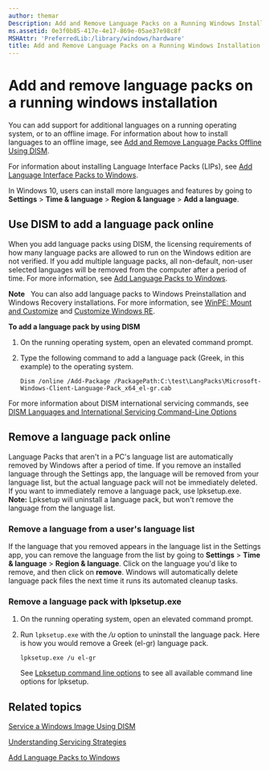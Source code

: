 ```yaml
---
author: themar
Description: Add and Remove Language Packs on a Running Windows Installation
ms.assetid: 0e3f0b85-417e-4e17-869e-05ae37e98c8f
MSHAttr: 'PreferredLib:/library/windows/hardware'
title: Add and Remove Language Packs on a Running Windows Installation
---
```


# Add and remove language packs on a running windows installation

You can add support for additional languages on a running operating system, or to an offline image. For information about how to install languages to an offline image, see [Add and Remove Language Packs Offline Using DISM](add-and-remove-language-packs-offline-using-dism.md).

For information about installing Language Interface Packs (LIPs), see [Add Language Interface Packs to Windows](add-language-interface-packs-to-windows.md).

In Windows 10, users can install more languages and features by going to **Settings** &gt; **Time & language** &gt; **Region & language** &gt; **Add a language**. 

## <span id="online"></span><span id="ONLINE"></span>Use DISM to add a language pack online

When you add language packs using DISM, the licensing requirements of how many language packs are allowed to run on the Windows edition are not verified. If you add multiple language packs, all non-default, non-user selected languages will be removed from the computer after a period of time. For more information, see [Add Language Packs to Windows](add-language-packs-to-windows.md).

**Note**  
You can also add language packs to Windows Preinstallation and Windows Recovery installations. For more information, see [WinPE: Mount and Customize](winpe-mount-and-customize.md) and [Customize Windows RE](customize-windows-re.md).

**To add a language pack by using DISM**

1.  On the running operating system, open an elevated command prompt.

2.  Type the following command to add a language pack (Greek, in this example) to the operating system. 

    ``` syntax
    Dism /online /Add-Package /PackagePath:C:\test\LangPacks\Microsoft-Windows-Client-Language-Pack_x64_el-gr.cab
    ```

For more information about DISM international servicing commands, see [DISM Languages and International Servicing Command-Line Options](dism-languages-and-international-servicing-command-line-options.md)

## <span id="online"></span><span id="REMOVE"></span>Remove a language pack online

Language Packs that aren't in a PC's language list are automatically removed by Windows after a period of time. If you remove an installed language through the Settings app, the language will be removed from your language list, but the actual language pack will not be immediately deleted. If you want to immediately remove a language pack, use lpksetup.exe. <br>**Note:** Lpksetup will uninstall a language pack, but won't remove the language from the language list.

### Remove a language from a user's language list

If the language that you removed appears in the language list in the Settings app, you can remove the language from the list by going to **Settings** &gt; **Time & language** &gt; **Region & language**. Click on the language you'd like to remove, and then click on **remove**. Windows will automatically delete language pack files the next time it runs its automated cleanup tasks.

### Remove a language pack with lpksetup.exe

1.  On the running operating system, open an elevated command prompt.

2.  Run `lpksetup.exe` with the */u* option to uninstall the language pack. Here is how you would remove a Greek (el-gr) language pack.

    ```
    lpksetup.exe /u el-gr
    ```
    See [Lpksetup command line options](https://technet.microsoft.com/en-us/library/cc766010(v=ws.10).aspx) to see all available command line options for lpksetup.



## <span id="related_topics"></span>Related topics


[Service a Windows Image Using DISM](service-a-windows-image-using-dism.md)

[Understanding Servicing Strategies](understanding-servicing-strategies.md)

[Add Language Packs to Windows](add-language-packs-to-windows.md)